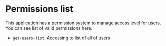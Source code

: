 # Permissions list
This application has a permission system to manage access level for users.
You can see list of valid permissions here.

- `get-users-list`: Accessing to list of all of users
